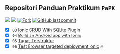 ## Repositori Panduan Praktikum `PaPK`

<p align="left">
<a href="#"><img src="https://komarev.com/ghpvc/?username=IF4008&color=blueviolet"></a>
<a href="#"><img src="https://img.shields.io/github/repo-size/IF4008/panduan-praktikum?style=flat-square"></a>
<a href="#"><img src="https://img.shields.io/github/forks/IF4008/panduan-praktikum?label=fork&style=social"alt="Fork"></a>
<a href="#"><img alt="GitHub last commit" src="https://img.shields.io/github/last-commit/IF4008/PAPK-T5E"></a>
</p>

- [X] `03` [Ionic CRUD With SQLite Plugin](https://github.com/IF4008/panduan-praktikum/blob/main/03_Ionic%20CRUD%20With%20SQLite%20Plugin.md)
- [X] `04` [Build an Android app with Ionic](https://bit.ly/3G1O9KV)
- [x] `05` [Tugas Terstruktur](https://github.com/IF4008/panduan-praktikum/blob/main/05_Tugas%20Terstruktur.md)
- [x] `06` [Test Browser targeted deployment Ionic](https://bit.ly/3bSPoyt) 🔥
<!-- markdownlint-enable -->
<!-- prettier-ignore-end -->
